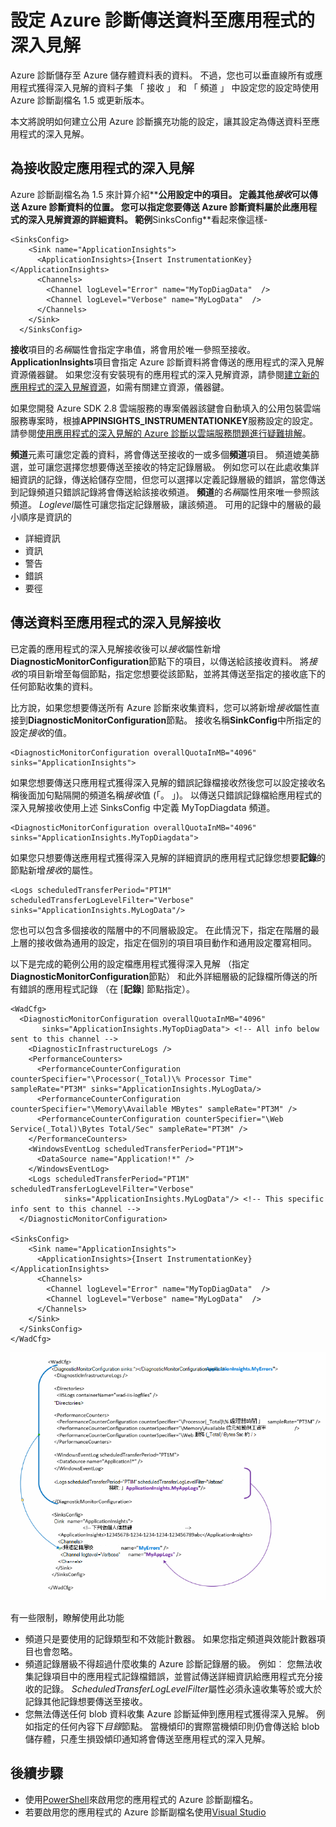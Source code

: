 <properties
   pageTitle="設定傳送資料至應用程式的深入見解的 Azure 診斷 |Microsoft Azure"
   description="更新 Azure 診斷公用設定傳送資料至應用程式的深入見解。"
   services="multiple"
   documentationCenter=".net"
   authors="sbtron"
   manager="douge"
   editor="" />
<tags
   ms.service="application-insights"
   ms.devlang="na"
   ms.topic="article"
   ms.tgt_pltfrm="na"
   ms.workload="na"
   ms.date="12/15/2015"
   ms.author="saurabh" />

# <a name="configure-azure-diagnostics-to-send-data-to-application-insights"></a>設定 Azure 診斷傳送資料至應用程式的深入見解

Azure 診斷儲存至 Azure 儲存體資料表的資料。  不過，您也可以垂直線所有或應用程式獲得深入見解的資料子集 「 接收 」 和 「 頻道 」 中設定您的設定時使用 Azure 診斷副檔名 1.5 或更新版本。

本文將說明如何建立公用 Azure 診斷擴充功能的設定，讓其設定為傳送資料至應用程式的深入見解。

## <a name="configuring-application-insights-as-a-sink"></a>為接收設定應用程式的深入見解

Azure 診斷副檔名為 1.5 來計算介紹**<SinksConfig>**公用設定中的項目。 定義其他*接收*可以傳送 Azure 診斷資料的位置。 您可以指定您要傳送 Azure 診斷資料屬於此應用程式的深入見解資源的詳細資料**<SinksConfig>**。
範例**SinksConfig**看起來像這樣-  

    <SinksConfig>
        <Sink name="ApplicationInsights">
          <ApplicationInsights>{Insert InstrumentationKey}</ApplicationInsights>
          <Channels>
            <Channel logLevel="Error" name="MyTopDiagData"  />
            <Channel logLevel="Verbose" name="MyLogData"  />
          </Channels>
        </Sink>
      </SinksConfig>

**接收**項目的*名稱*屬性會指定字串值，將會用於唯一參照至接收。
**ApplicationInsights**項目會指定 Azure 診斷資料將會傳送的應用程式的深入見解資源儀器鍵。 如果您沒有安裝現有的應用程式的深入見解資源，請參閱[建立新的應用程式的深入見解資源](./application-insights/app-insights-create-new-resource.md)，如需有關建立資源，儀器鍵。

如果您開發 Azure SDK 2.8 雲端服務的專案儀器該鍵會自動填入的公用包裝雲端服務專案時，根據**APPINSIGHTS_INSTRUMENTATIONKEY**服務設定的設定。 請參閱[使用應用程式的深入見解的 Azure 診斷以雲端服務問題進行疑難排解](./cloud-services/cloud-services-dotnet-diagnostics-applicationinsights.md)。

**頻道**元素可讓您定義的資料，將會傳送至接收的一或多個**頻道**項目。 頻道媲美篩選，並可讓您選擇您想要傳送至接收的特定記錄層級。 例如您可以在此處收集詳細資訊的記錄，傳送給儲存空間，但您可以選擇以定義記錄層級的錯誤，當您傳送到記錄頻道只錯誤記錄將會傳送給該接收頻道。
**頻道**的*名稱*屬性用來唯一參照該頻道。
*Loglevel*屬性可讓您指定記錄層級，讓該頻道。 可用的記錄中的層級的最小順序是資訊的
 - 詳細資訊
 - 資訊
 - 警告
 - 錯誤
 - 要徑

## <a name="send-data-to-the-application-insights-sink"></a>傳送資料至應用程式的深入見解接收
已定義的應用程式的深入見解接收後可以*接收*屬性新增**DiagnosticMonitorConfiguration**節點下的項目，以傳送給該接收資料。 將*接收*的項目新增至每個節點，指定您想要從該節點，並將其傳送至指定的接收底下的任何節點收集的資料。

比方說，如果您想要傳送所有 Azure 診斷來收集資料，您可以將新增*接收*屬性直接到**DiagnosticMonitorConfiguration**節點。 接收名稱**SinkConfig**中所指定的設定*接收*的值。

    <DiagnosticMonitorConfiguration overallQuotaInMB="4096" sinks="ApplicationInsights">

如果您想要傳送只應用程式獲得深入見解的錯誤記錄檔接收然後您可以設定接收名稱後面加句點隔開的頻道名稱*接收*值 (「。 」)。 以傳送只錯誤記錄檔給應用程式的深入見解接收使用上述 SinksConfig 中定義 MyTopDiagdata 頻道。  

    <DiagnosticMonitorConfiguration overallQuotaInMB="4096" sinks="ApplicationInsights.MyTopDiagdata">

如果您只想要傳送應用程式獲得深入見解的詳細資訊的應用程式記錄您想要**記錄**的節點新增*接收*的屬性。

    <Logs scheduledTransferPeriod="PT1M" scheduledTransferLogLevelFilter="Verbose" sinks="ApplicationInsights.MyLogData"/>

您也可以包含多個接收的階層中的不同層級設定。 在此情況下，指定在階層的最上層的接收做為通用的設定，指定在個別的項目項目動作和通用設定覆寫相同。    

以下是完成的範例公用的設定檔應用程式獲得深入見解 （指定**DiagnosticMonitorConfiguration**節點） 和此外詳細層級的記錄檔所傳送的所有錯誤的應用程式記錄 （在 [**記錄**] 節點指定）。

    <WadCfg>
      <DiagnosticMonitorConfiguration overallQuotaInMB="4096"
           sinks="ApplicationInsights.MyTopDiagData"> <!-- All info below sent to this channel -->
        <DiagnosticInfrastructureLogs />
        <PerformanceCounters>
          <PerformanceCounterConfiguration counterSpecifier="\Processor(_Total)\% Processor Time" sampleRate="PT3M" sinks="ApplicationInsights.MyLogData/>
          <PerformanceCounterConfiguration counterSpecifier="\Memory\Available MBytes" sampleRate="PT3M" />
          <PerformanceCounterConfiguration counterSpecifier="\Web Service(_Total)\Bytes Total/Sec" sampleRate="PT3M" />
        </PerformanceCounters>
        <WindowsEventLog scheduledTransferPeriod="PT1M">
          <DataSource name="Application!*" />
        </WindowsEventLog>
        <Logs scheduledTransferPeriod="PT1M" scheduledTransferLogLevelFilter="Verbose"
                sinks="ApplicationInsights.MyLogData"/> <!-- This specific info sent to this channel -->
      </DiagnosticMonitorConfiguration>

    <SinksConfig>
        <Sink name="ApplicationInsights">
          <ApplicationInsights>{Insert InstrumentationKey}</ApplicationInsights>
          <Channels>
            <Channel logLevel="Error" name="MyTopDiagData"  />
            <Channel logLevel="Verbose" name="MyLogData"  />
          </Channels>
        </Sink>
      </SinksConfig>
    </WadCfg>

![診斷公用的設定](./media/azure-diagnostics-configure-applicationinsights/diagnostics-publicconfig.png)

有一些限制，瞭解使用此功能

- 頻道只是要使用的記錄類型和不效能計數器。 如果您指定頻道與效能計數器項目也會忽略。
- 頻道記錄層級不得超過什麼收集的 Azure 診斷記錄層的級。 例如︰ 您無法收集記錄項目中的應用程式記錄檔錯誤，並嘗試傳送詳細資訊給應用程式充分接收的記錄。 *ScheduledTransferLogLevelFilter*屬性必須永遠收集等於或大於記錄其他記錄想要傳送至接收。
- 您無法傳送任何 blob 資料收集 Azure 診斷延伸到應用程式獲得深入見解。 例如指定的任何內容下*目錄*節點。 當機傾印的實際當機傾印則仍會傳送給 blob 儲存體，只產生損毀傾印通知將會傳送至應用程式的深入見解。


## <a name="next-steps"></a>後續步驟

- 使用[PowerShell](./cloud-services/cloud-services-diagnostics-powershell.md)來啟用您的應用程式的 Azure 診斷副檔名。 
- 若要啟用您的應用程式的 Azure 診斷副檔名使用[Visual Studio](vs-azure-tools-diagnostics-for-cloud-services-and-virtual-machines.md)
